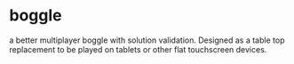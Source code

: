 # boggle
a better multiplayer boggle with solution validation. Designed as a table top replacement to be played on tablets or other flat touchscreen devices.
